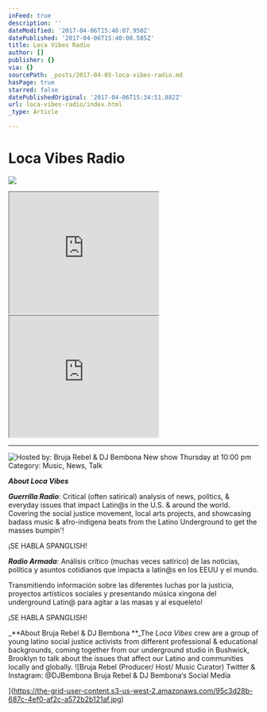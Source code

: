 ```yaml
---
inFeed: true
description: ''
dateModified: '2017-04-06T15:40:07.950Z'
datePublished: '2017-04-06T15:40:08.585Z'
title: Loca Vibes Radio
author: []
publisher: {}
via: {}
sourcePath: _posts/2017-04-05-loca-vibes-radio.md
hasPage: true
starred: false
datePublishedOriginal: '2017-04-06T15:34:51.882Z'
url: loca-vibes-radio/index.html
_type: Article

---
```

# Loca Vibes Radio
![](https://the-grid-user-content.s3-us-west-2.amazonaws.com/71ee35cb-9bf1-4f81-9383-652a7d40419c.jpg)

<iframe src="https://the-grid.github.io/ed-userhtml/?g=eJxdkEFOwzAQRa8SWSrL2hSIENRFPUk02NPaqpOxZsaNuD0hXVDYPj09ff19PjGM2M05avLm0bmN6RLmc1JveudMJ4GplDydvZnIdKv-SRyRb0A4eJNUq7xZO2-F2hRDoRa3gUZbC3wh24_Gxa_S5uloLdT8X1SGcBG7e3W7l_7Z9Q8w1ndoSsNPwp-gCK4s5YgDYwHFeIcl0TwsoREnFa_c7nCTZexfxFhJFvE3cM3SoKyaOezt7ZfDN5aVZ5U" height="244" style=""></iframe>

<iframe src="https://the-grid.github.io/ed-userhtml/?g=eJxtkNFqwzAMRX8lGLrHOlkgD1vdsi8JXqzWBiUykrywv1_mPLSFvp57uFfolK7sZ2jWFDQ607XtwTQR0i2qM0PbmkYmJsS03JxZyDRV_yYOwDsQnpyJqlk-rF2PQmUJE1IJx4lmm9H_AttLYXRVOvRf1vqcXomYRMV2w3vXD3335uf86YvS-J855QIVxRRgZECvENzVo-xYIq3j1jTDonK3Ky6yXfuMGDJtaw8FP0mKx6qZ88nujzn_AUKraG0" height="244" style=""></iframe>

---

![Hosted by:
Bruja Rebel & DJ Bembona
New show Thursday at 10:00 pm
Category: Music, News, Talk
](https://the-grid-user-content.s3-us-west-2.amazonaws.com/d5f3240a-85df-4d26-9fcd-383b5243f864.jpg)

_**About Loca Vibes**_

_**Guerrilla Radio**_: Critical (often satirical) analysis of news, politics, & everyday issues that impact Latin@s in the U.S. & around the world. Covering the social justice movement, local arts projects, and showcasing badass music & afro-indigena beats from the Latino Underground to get the masses bumpin'!

¡SE HABLA SPANGLISH!

_**Radio Armada**_: Análisis crítico (muchas veces satírico) de las noticias, política y asuntos cotidianos que impacta a latin@s en los EEUU y el mundo.

Transmitiendo información sobre las diferentes luchas por la justicia, proyectos artísticos sociales y presentando música xingona del underground Latin@ para agitar a las masas y al esqueleto!

¡SE HABLA SPANGLISH!

_**About Bruja Rebel & DJ Bembona **_The _Loca Vibes_ crew are a group of young latino social justice activists from different professional & educational backgrounds, coming together from our underground studio in Bushwick, Brooklyn to talk about the issues that affect our Latino and communities locally and globally.
![Bruja Rebel
(Producer/ Host/ Music Curator)
Twitter & Instagram: @DJBembona
Bruja Rebel & DJ Bembona‘s Social Media

](https://the-grid-user-content.s3-us-west-2.amazonaws.com/95c3d28b-687c-4ef0-af2c-a572b2b121af.jpg)